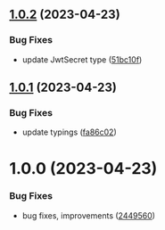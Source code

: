 ## [1.0.2](https://github.com/TopGunBuild/topgun-jsonwebtoken/compare/v1.0.1...v1.0.2) (2023-04-23)


### Bug Fixes

* update JwtSecret type ([51bc10f](https://github.com/TopGunBuild/topgun-jsonwebtoken/commit/51bc10f532611898e21c3d29675ed7ab8daf8e04))

## [1.0.1](https://github.com/TopGunBuild/topgun-jsonwebtoken/compare/v1.0.0...v1.0.1) (2023-04-23)


### Bug Fixes

* update typings ([fa86c02](https://github.com/TopGunBuild/topgun-jsonwebtoken/commit/fa86c02bab60d77dc1340aef882ccdd0a8d56e0b))

# 1.0.0 (2023-04-23)


### Bug Fixes

* bug fixes, improvements ([2449560](https://github.com/TopGunBuild/topgun-jsonwebtoken/commit/2449560309213d9f7beaf4b0c4c1afcc8cecc33a))
